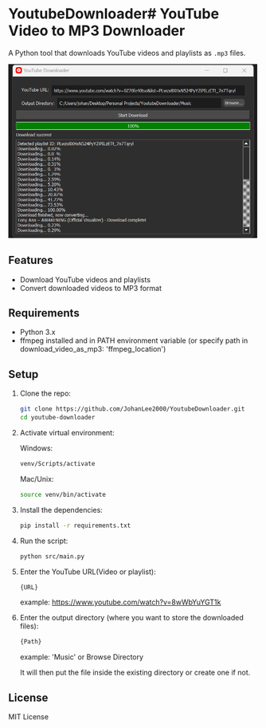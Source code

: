 # YoutubeDownloader# YouTube Video to MP3 Downloader

A Python tool that downloads YouTube videos and playlists as `.mp3` files.

<img src="screenshots/youtubeDownloader.png" alt="App Screenshot" width="500"/>

## Features
- Download YouTube videos and playlists
- Convert downloaded videos to MP3 format

## Requirements
- Python 3.x
- ffmpeg installed and in PATH environment variable (or specify path in download_video_as_mp3: 'ffmpeg_location')

## Setup
1. Clone the repo:
    ```bash
    git clone https://github.com/JohanLee2000/YoutubeDownloader.git
    cd youtube-downloader
    ```

2. Activate virtual environment:

    Windows:
    ```bash
    venv/Scripts/activate
    ```

    Mac/Unix:
    ```bash
    source venv/bin/activate
    ```
 

3. Install the dependencies:
    ```bash
    pip install -r requirements.txt
    ```

4. Run the script:
    ```bash
    python src/main.py
    ```

5. Enter the YouTube URL(Video or playlist):
    ```bash
    {URL}
    ```
    example: https://www.youtube.com/watch?v=8wWbYuYGT1k

6. Enter the output directory (where you want to store the downloaded files):
    ```bash
    {Path}
    ```
    example: 'Music' or Browse Directory

    It will then put the file inside the existing directory or create one if not.

## License
MIT License

